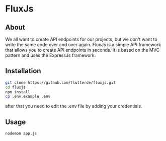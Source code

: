 # FluxJs

## About
We all want to create API endpoints for our projects, but we don't want to write the same code over and over again. FluxJs is a simple API framework that allows you to create API endpoints in seconds. It is based on the MVC pattern and uses the ExpressJs framework. 

## Installation

```bash
git clone https://github.com/flutterde/fluxjs.git
cd fluxjs
npm install
cp .env.example .env
```
after that you need to edit the .env file by adding your credentials.


## Usage

```bash
nodemon app.js
```